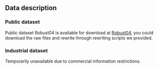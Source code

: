 
## Data description
### Public dataset
Public dataset Robust04 is available for download at [Robust04](https://ir-datasets.com/trec-robust04.html), 
you could download the raw files and rewrite through rewriting scripts we provided.

### Industrial dataset
Temporarily unavailable due to commercial information restrictions.